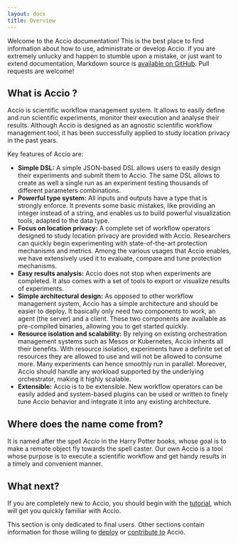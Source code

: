 ```yaml
---
layout: docs
title: Overview
---
```


Welcome to the Accio documentation!
This is the best place to find information about how to use, administrate or develop Accio.
If you are extremely unlucky and happen to stumble upon a mistake, or just want to extend documentation, Markdown source is [available on GitHub](https://github.com/privamov/accio/tree/master/docs).
Pull requests are welcome!

## What is Accio ?
Accio is scientific workflow management system.
It allows to easily define and run scientific experiments, monitor their execution and analyse their results.
Although Accio is designed as an agnostic scientific workflow management tool, it has been successfully applied to study location privacy in the past years.

Key features of Accio are:

  * **Simple DSL:** A simple JSON-based DSL allows users to easily design their experiments and submit them to Accio.
  The same DSL allows to create as well a single run as an experiment testing thousands of different parameters combinations.
  * **Powerful type system:** All inputs and outputs have a type that is strongly enforce.
  It prevents some basic mistakes, like providing an integer instead of a string, and enables us to build powerful visualization tools, adapted to the data type.
  * **Focus on location privacy:** A complete set of workflow operators designed to study location privacy are provided with Accio.
  Researchers can quickly begin experimenting with state-of-the-art protection mechanisms and metrics.
  Among the various usages that Accio enables, we have extensively used it to evaluate, compare and tune protection mechanisms.
  * **Easy results analysis:** Accio does not stop when experiments are completed.
  It also comes with a set of tools to export or visualize results of experiments.
  * **Simple architectural design:** As opposed to other workflow management system, Accio has a simple architecture and should be easier to deploy.
  It basically only need two components to work, an agent (the server) and a client.
  These two components are available as pre-compiled binaries, allowing you to get started quickly.
  * **Resource isolation and scalability:** By relying on existing orchestration management systems such as Mesos or Kubernetes, Accio inherits all their benefits.
  With resource isolation, experiments have a definite set of resources they are allowed to use and will not be allowed to consume more.
  Many experiments can hence smoothly run in parallel.
  Moreover, Accio should handle any workload supported by the underlying orchestrator, making it highly scalable.
  * **Extensible:** Accio is to be extensible. New workflow operators can be easily added and system-based plugins can be used or written to finely tune Accio behavior and integrate it into any existing architecture.

## Where does the name come from?
It is named after the spell *Accio* in the Harry Potter books, whose goal is to make a remote object fly towards the spell caster.
Our own Accio is a tool whose purpose is to execute a scientific workflow and get handy results in a timely and convenient manner.

## What next?
If you are completely new to Accio, you should begin with the [tutorial](tutorial.html), which will get you quickly familiar with Accio.

This section is only dedicated to final users.
Other sections contain information for those willing to [deploy](../deploy/) or [contribute to](../contribute/) Accio.
